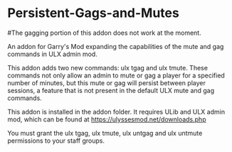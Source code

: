 # Persistent-Gags-and-Mutes

#The gagging portion of this addon does not work at the moment.

An addon for Garry's Mod expanding the capabilities of the mute and gag commands in ULX admin mod.

This addon adds two new commands: ulx tgag and ulx tmute. These commands not only allow an admin to mute or gag a player for a specified number of minutes, but this mute or gag will persist between player sessions, a feature that is not present in the default ULX mute and gag commands.

This addon is installed in the addon folder. It requires ULib and ULX admin mod, which can be found at https://ulyssesmod.net/downloads.php

You must grant the ulx tgag, ulx tmute, ulx untgag and ulx untmute permissions to your staff groups.
